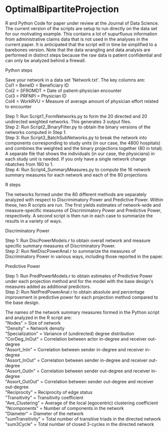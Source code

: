 # OptimalBipartiteProjection
R and Python Code for paper under review at the Journal of Data Science. The current version of the scripts are setup to run directly on the data set for our motivating example. This contains a lot of supurfluous information from administrative claims data that is not used in the analyses in the current paper. It is anticipated that the script will in time be simplified to a barebones version. Note that the data wrangling and data analysis are performed in distinct steps because the raw data is patient confidential and can only be analyzed behind a firewall.

Python steps

Save your network in a data set 'Network.txt'. The key columns are: <br/>
 Col1 = BeneID = Beneficiary ID <br/>
 Col2 = SFROMDT = Date of patient-physician encounter <br/>
 Col3 = PRFNPI = Physician ID <br/>
 Col4 = WorkRVU = Measure of average amount of physician effort related to encounter 
 
Step 1: Run Script1_FormNetworks.py to form the 20 directed and 20 undirected weighted networks. This generates 3 output files. <br/>
Step 2: Run Script2_BinaryFilter.py to obtain the binary versions of the networks computed in Step 1. <br/>
Step 3: Run Script3_BatchSubNetworks.py to break the network into components corresponding to study units (in our case, the 4800 hospitals) and combines the weighted and the binary projections together (80 in total). A separate file that shows the individuals (in our case, the physicians) in each study unit is needed. If you only have a single network change nbatches from 160 to 1. <br/>
Step 4: Run Script4_SummaryMeasures.py to compute the 16 network summary measures for each network and each of the 80 projections

R steps

The networks formed under the 80 different methods are separately analyzed with respect to Discrimimatory Power and Predictive Power. Within these, two R scripts are run. The first yields estimates of network-wide and measure-specific measures of Discrimimatory Power and Predictive Power, respectively. A second script is then run in each case to summarize the results in a variety of ways.  

Discriminatory Power

Step 1: Run DiscPowerModels.r to obtain overall network and measure specific summary measures of Discriminatory Power. <br/>
Step 2: Run NetDiscPowerAnal.r to summarize the measures of Discriminatory Power in various ways, including those reported in the paper. <br/>

Predictive Power

Step 1: Run PredPowerModels.r to obtain estimates of Predictive Power under each projection method and for the model with the base design's measures added as additional predictors. <br/>
Step 2: Run NetPredPowerAnal.r to obtain absolute and percentage improvement in predictive power for each projection method compared to the base design. <br/> 

The names of the network summary measures formed in the Python script and analyzed in the R script are: <br/>
"Nodes" = Size of network <br/>
"Density" = Network density <br/>
"Specialization" = Variance of (undirected) degree distribution <br/>
"CorDeg_InOut" = Correlation between actor in-degree and receiver out-degree <br/>
"Assort_InIn" = Correlation between sender in-degree and receiver in-degree <br/>
"Assort_InOut" = Correlation between sender in-degree and receiver out-degree <br/>
"Assort_OutIn" = Correlation between sender out-degree and receiver in-degree <br/>
"Assort_OutOut" = Correlation between sender out-degree and receiver out-degree <br/>
"Reciprocity" = Reciprocity of edge status <br/>
"Transitivity" = Transitivity coefficient <br/>
"Ave_Clustering" = Average of the local (egocentric) clustering coefficient <br/>
"Ncomponents" = Number of components in the network <br/>
"Diameter" = Diameter of the network <br/>
"sumTransitivity" = Total number of transitive triads in the directed network <br/>
"sum3Cycle" = Total number of closed 3-cycles in the directed network
